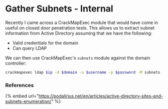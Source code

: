 # Gather Subnets - Internal

Recently I came across a CrackMapExec module that would have come in useful on closed door penetration tests. This allows us to extract subnet information from Active Directory assuming that we have the following:

* Valid credentials for the domain
* Can query LDAP

We can then use CrackMapExec's `subnets` module against the domain controller:

```bash
crackmapexec ldap $ip -d $domain -u $username -p $password -M subnets
```

### References

{% embed url="https://podalirius.net/en/articles/active-directory-sites-and-subnets-enumeration/" %}
